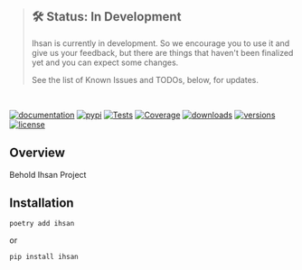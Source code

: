> ## 🛠 Status: In Development
> Ihsan is currently in development. So we encourage you to use it and give us your feedback, but there are things that haven't been finalized yet and you can expect some changes.
>
> See the list of Known Issues and TODOs, below, for updates.

<br />

[![documentation](https://img.shields.io/badge/docs-mkdocs%20material-blue.svg?style=flat)](https://mohamed-kaizen.github.io/ihsan/)
[![pypi](https://img.shields.io/pypi/v/ihsan.svg)](https://pypi.python.org/pypi/ihsan)
[![Tests](https://github.com/Mohamed-Kaizen/ihsan/workflows/Tests/badge.svg)](https://github.com/Mohamed-Kaizen/ihsan/actions?query=workflow%Tests)
[![Coverage](https://codecov.io/gh/Mohamed-Kaizen/ihsan/branch/master/graph/badge.svg)](https://codecov.io/gh/Mohamed-Kaizen/ihsan)
[![downloads](https://img.shields.io/pypi/dm/ihsan.svg)](https://pypistats.org/packages/ihsan)
[![versions](https://img.shields.io/pypi/pyversions/ihsan.svg)](https://github.com/samuelcolvin/ihsan)
[![license](https://img.shields.io/github/license/Mohamed-Kaizen/ihsan.svg)](https://github.com/Mohamed-Kaizen/ihsan/blob/master/LICENSE)

## Overview

Behold Ihsan Project


## Installation

```shell script
poetry add ihsan

```

or

```shell script
pip install ihsan

```
